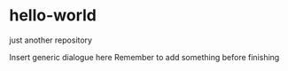# hello-world
just another repository

Insert generic dialogue here
Remember to add something before finishing
